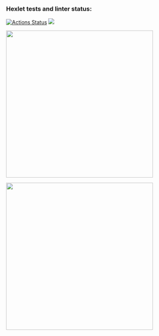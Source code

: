 ### Hexlet tests and linter status:

[![Actions Status](https://github.com/hitriylis/frontend-project-44/workflows/hexlet-check/badge.svg)](https://github.com/hitriylis/frontend-project-44/actions)
<a href="https://codeclimate.com/github/hitriylis/frontend-project-44/maintainability"><img src="https://api.codeclimate.com/v1/badges/320f96eaddfa762cf289/maintainability" /></a>

<a href="https://asciinema.org/a/556078"><img src="https://asciinema.org/a/556078.png" width="400"/></a>

<a href="https://asciinema.org/a/558181"><img src="https://asciinema.org/a/558181.png" width="400"/></a>

